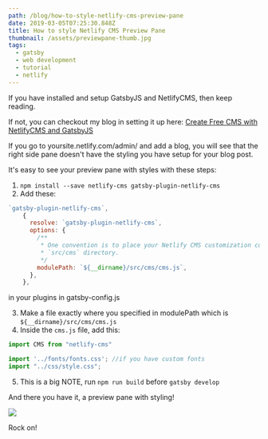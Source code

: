 ```yaml
---
path: /blog/how-to-style-netlify-cms-preview-pane
date: 2019-03-05T07:25:30.848Z
title: How to style Netlify CMS Preview Pane
thumbnail: /assets/previewpane-thumb.jpg
tags:
  - gatsby
  - web development
  - tutorial
  - netlify
---
```

If you have installed and setup GatsbyJS and NetlifyCMS, then keep reading.

If not, you can checkout my blog in setting it up here: 
[Create Free CMS with NetlifyCMS and GatsbyJS](https://faithmorante.netlify.com/blog/how-to-create-free-cms-with-netlify-cms-and-gatsby)

If you go to yoursite.netlify.com/admin/ and add a blog, you will see that the right side pane doesn't have the styling you have setup for your blog post. 

It's easy to see your preview pane with styles with these steps:

1. `npm install --save netlify-cms gatsby-plugin-netlify-cms`
2. Add these: 


```javascript
`gatsby-plugin-netlify-cms`,
    {
      resolve: `gatsby-plugin-netlify-cms`,
      options: {
        /**
         * One convention is to place your Netlify CMS customization code in a
         * `src/cms` directory.
         */
        modulePath: `${__dirname}/src/cms/cms.js`,
      },
    },
```

in your plugins in gatsby-config.js

3. Make a file exactly where you specified in modulePath which is `${__dirname}/src/cms/cms.js`
4. Inside the `cms.js` file, add this:


```javascript
import CMS from "netlify-cms"

import '../fonts/fonts.css'; //if you have custom fonts
import "../css/style.css";
```

5. This is a big NOTE, run `npm run build` before `gatsby develop`

And there you have it, a preview pane with styling!

![](/assets/previewpane.png)

Rock on!
